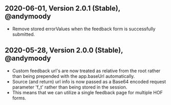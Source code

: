 ## 2020-06-01, Version 2.0.1 (Stable), @andymoody
* Remove stored errorValues when the feedback form is successfully submitted.

## 2020-05-28, Version 2.0.0 (Stable), @andymoody
* Custom feedback url's are now treated as relative from the root
  rather than being prepended with the app.baseUrl automatically.
* Source (and return) url info is now passed as a Base64 encoded request parameter 'f_t' rather than being stored in
  the session. 
* This means that we can utilize a single feedback page for multiple HOF forms.

